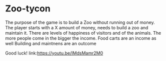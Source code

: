 # Zoo-tycon
The purpose of the game is to build a Zoo without running out of money.
The player starts with a X amount of money, needs to build a zoo and maintain it.
There are levels of happiness of visitors and of the animals.
The more people come in the bigger the income.
Food carts are an income as well
Building and maintnens are an outcome

Good luck!
link:https://youtu.be/IMdsMamr2M0

